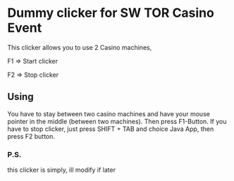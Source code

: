 # Dummy clicker for SW TOR Casino Event

This clicker allows you to use 2 Casino machines,

F1 ⇒ Start clicker

F2 ⇒ Stop clicker

## Using
You have to stay between two casino machines and have your mouse pointer in the middle (between two machines). Then press F1-Button.
If you have to stop clicker, just press SHIFT + TAB and choice Java App, then press F2 button.

### P.S.
this clicker is simply, ill modify if later
